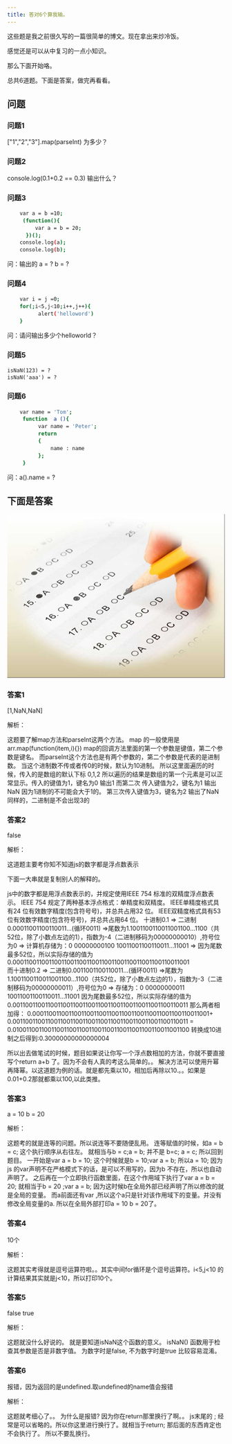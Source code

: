 ```yaml
---
title: 答对6个算我输。
---
```


这些题是我之前很久写的一篇很简单的博文。现在拿出来炒冷饭。

感觉还是可以从中复习的一点小知识。

那么下面开始咯。

总共6道题。下面是答案，做完再看看。

<!-- More -->

## 问题

### 问题1

["1","2","3"].map(parseInt) 为多少？

### 问题2

console.log(0.1+0.2 == 0.3)  输出什么？

### 问题3

``` bash
    var a = b =10;
     (function(){
         var a = b = 20;
      })();
    console.log(a);
    console.log(b);
```

问：输出的 a = ?    b = ?


### 问题4

``` bash
    var i = j =0;
    for(;i<5,j<10;i++,j++){
          alert('helloword')
    }
```

问：请问输出多少个helloworld？

### 问题5

    isNaN(123) = ?
    isNaN('aaa') = ?

### 问题6

``` bash
    var name = 'Tom';
     function  a (){
          var name = 'Peter';
          return
          {
              name : name
          };
     }
```

问：a().name = ?

## 下面是答案
![Image text](/images/banner/banner1.jpg)

### 答案1

[1,NaN,NaN]

解析：

这题要了解map方法和parseInt这两个方法。
map 的一般使用是    arr.map(function(item,i){})
map的回调方法里面的第一个参数是键值，第二个参数是键名。
而parseInt这个方法也是有两个参数的，第二个参数是代表的是进制数。
当这个进制数不传或者传0的时候，默认为10进制。
所以这里面遍历的时候，传入的是数组的默认下标 0,1,2
所以遍历的结果是数组的第一个元素是可以正常显示。传入的键值为1，键名为0  输出1
而第二次  传入键值为2，键名为1  输出NaN  因为1进制的不可能会大于1的。
第三次传入键值为3，键名为2  输出了NaN  同样的，二进制是不会出现3的

### 答案2

false

解析：

这道题主要考你知不知道js的数字都是浮点数表示

下面一大串就是复制别人的解释的。

js中的数字都是用浮点数表示的，并规定使用IEEE 754 标准的双精度浮点数表示。
IEEE 754 规定了两种基本浮点格式：单精度和双精度。
IEEE单精度格式具有24 位有效数字精度(包含符号号)，并总共占用32 位。
IEEE双精度格式具有53 位有效数字精度(包含符号号)，并总共占用64 位。
十进制0.1    => 二进制0.00011001100110011…(循环0011)     =>尾数为1.1001100110011001100…1100（共52位，除了小数点左边的1），指数为-4（二进制移码为00000000010）,符号位为0    => 计算机存储为：0 00000000100 10011001100110011…11001    => 因为尾数最多52位，所以实际存储的值为0.00011001100110011001100110011001100110011001100110011001   
而十进制0.2    => 二进制0.0011001100110011…(循环0011)    =>尾数为1.1001100110011001100…1100（共52位，除了小数点左边的1），指数为-3（二进制移码为00000000011）,符号位为0    => 存储为：0 00000000011 10011001100110011…11001    因为尾数最多52位，所以实际存储的值为0.00110011001100110011001100110011001100110011001100110011
那么两者相加得：    0.00011001100110011001100110011001100110011001100110011001+  0.00110011001100110011001100110011001100110011001100110011    =  0.01001100110011001100110011001100110011001100110011001100 
转换成10进制之后得到:0.30000000000000004


所以出去做笔试的时候，题目如果说让你写一个浮点数相加的方法，你就不要直接写个return a+b 了。因为不会有人真的考这么简单的。。
解决方法可以使用升幂再降幂。以这道题为例的话。就是都先乘以10，相加后再除以10.。。如果是0.01+0.2那就都乘以100,以此类推。


### 答案3

a = 10     b = 20

解析：

这题考的就是连等的问题。所以说连等不要随便乱用。
连等赋值的时候，如a = b = c;
这个执行顺序从右往左。
就相当与b = c;a = b;
并不是 b=c; a = c;
所以回到题目。
一开始是var a = b = 10;
这个时候就是b = 10;var a = b; 所以a = 10; 因为js 的var声明不在严格模式下的话，是可以不用写的，因为b 不存在，所以也自动声明了。
之后再在一个立即执行函数里面，在这个作用域下执行了var a = b = 20;
就相当于b = 20 ;var a = b; 因为这时候b在全局外部已经声明了所以修改的就是全局的变量。
而a前面还有var ,所以这个a只是针对该作用域下的变量。并没有修改全局变量的a.
所以在全局外部打印a = 10   b = 20了。

### 答案4

10个

解析：

这题其实考得就是逗号运算符啦。。其实中间for循环是个逗号运算符。i<5,j<10 的计算结果其实就是j<10，所以打印10个。


### 答案5

false  true

解析：

这题就没什么好说的。
就是要知道isNaN这个函数的意义。
isNaN() 函数用于检查其参数是否是非数字值。
为数字时是false,
不为数字时是true
比较容易混淆。


### 答案6

报错，因为返回的是undefined.取undefined的name值会报错

解析：

这题就考细心了。。
为什么是报错?
因为你在return那里换行了啊。。
js末尾的 ; 经常是可以省略的。所以你这里进行换行了。就相当于return;
那后面的东西肯定也不会执行了。
所以不要乱换行。
